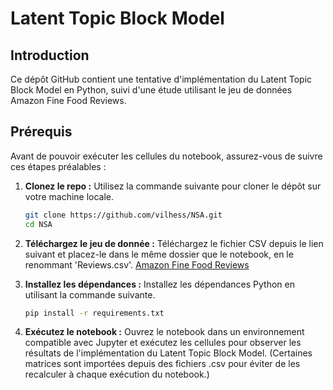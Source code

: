 # Latent Topic Block Model

## Introduction
Ce dépôt GitHub contient une tentative d'implémentation du Latent Topic Block Model en Python, suivi d'une étude utilisant le jeu de données Amazon Fine Food Reviews.

## Prérequis
Avant de pouvoir exécuter les cellules du notebook, assurez-vous de suivre ces étapes préalables :

1. **Clonez le repo :** Utilisez la commande suivante pour cloner le dépôt sur votre machine locale.
   ```bash
   git clone https://github.com/vilhess/NSA.git
   cd NSA
   ```

2.  **Téléchargez le jeu de donnée :** Téléchargez le fichier CSV depuis le lien suivant et placez-le dans le même dossier que le notebook, en le renommant 'Reviews.csv'. [Amazon Fine Food Reviews](https://www.kaggle.com/datasets/snap/amazon-fine-food-reviews)

3. **Installez les dépendances :** Installez les dépendances Python en utilisant la commande suivante.
   ```bash
   pip install -r requirements.txt
   ```
4. **Exécutez le notebook :** Ouvrez le notebook dans un environnement compatible avec Jupyter et exécutez les cellules pour observer les résultats de l'implémentation du Latent Topic Block Model.
(Certaines matrices sont importées depuis des fichiers .csv pour éviter de les recalculer à chaque exécution du notebook.)